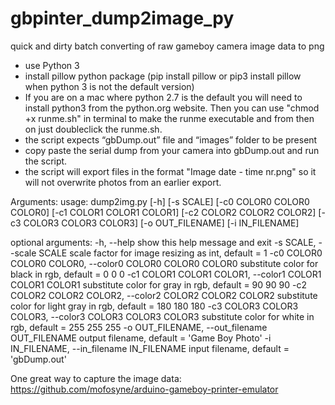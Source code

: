 # gbpinter_dump2image_py
quick and dirty batch converting of raw gameboy camera image data to png

- use Python 3
- install pillow python package (pip install pillow or pip3 install pillow when python 3 is not the default version)
- If you are on a mac where python 2.7 is the default you will need to install python3 from the python.org website. Then you can use "chmod +x runme.sh" in terminal to make the runme executable and from then on just doubleclick the runme.sh.
- the script expects “gbDump.out” file and “images” folder to be present
- copy paste the serial dump from your camera into gbDump.out and run the script.
- the script will export files in the format "Image date - time nr.png" so it will not overwrite photos from an earlier export.

Arguments:
usage: dump2img.py [-h] [-s SCALE] [-c0 COLOR0 COLOR0 COLOR0]
                   [-c1 COLOR1 COLOR1 COLOR1] [-c2 COLOR2 COLOR2 COLOR2]
                   [-c3 COLOR3 COLOR3 COLOR3] [-o OUT_FILENAME]
                   [-i IN_FILENAME]

optional arguments:
  -h, --help            show this help message and exit
  -s SCALE, --scale SCALE
                        scale factor for image resizing as int, default = 1
  -c0 COLOR0 COLOR0 COLOR0, --color0 COLOR0 COLOR0 COLOR0
                        substitute color for black in rgb, default = 0 0 0
  -c1 COLOR1 COLOR1 COLOR1, --color1 COLOR1 COLOR1 COLOR1
                        substitute color for gray in rgb, default = 90 90 90
  -c2 COLOR2 COLOR2 COLOR2, --color2 COLOR2 COLOR2 COLOR2
                        substitute color for light gray in rgb, default = 180
                        180 180
  -c3 COLOR3 COLOR3 COLOR3, --color3 COLOR3 COLOR3 COLOR3
                        substitute color for white in rgb, default = 255 255
                        255
  -o OUT_FILENAME, --out_filename OUT_FILENAME
                        output filename, default = 'Game Boy Photo'
  -i IN_FILENAME, --in_filename IN_FILENAME
                        input filename, default = 'gbDump.out'


One great way to capture the image data:
https://github.com/mofosyne/arduino-gameboy-printer-emulator
